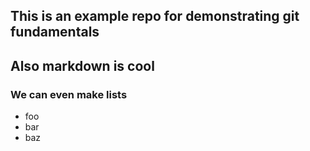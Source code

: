 ## This is an example repo for demonstrating git fundamentals

## Also markdown is cool

### We can even make lists

- foo
- bar
- baz
